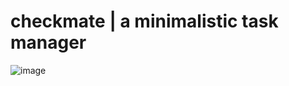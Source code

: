 # checkmate | a minimalistic task manager
![image](https://media.discordapp.net/attachments/1000742759864479875/1223893391822159936/checkmate.png?ex=661b828b&is=66090d8b&hm=01ba5fd158c69f03816ce7147881d858edb94f3d74083ba8733de92dd0d31f04&=&format=webp&quality=lossless&width=804&height=452)
